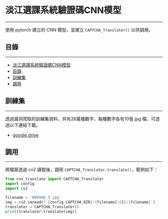 # 淡江選課系統驗證碼CNN模型
---
使用 pytorch 建立的 CNN 模型，並建立 `CAPTCHA_Translater()` 以供調用。

## 目錄
---
- [淡江選課系統驗證碼CNN模型](#-淡江選課系統驗證碼cnn模型)
- [目錄](#-目錄)
- [訓練集](#-訓練集)
- [調用](#-調用)

## 訓練集
---
透過漏洞爬取的訓練集資料，共有26萬種數字，每種數字各有10張 jpg 檔，可透過以下連結下載。
+ [google drive](https://drive.google.com/file/d/1gWEezXfMkhXcuvxYKLczQIQfeyOe8t6l/view?usp=sharing)


## 調用
---
將檔案透過 cv2 讀取後，調用 `CAPTCHA_Translater.translate()`，範例如下：
```python
from cnn_translate import CAPTCHA_Translater
import config
import cv2

filename = '000998_3.jpg'
img = cv2.imread(f'{config.CAPTCHA_DIR}/{filename[:6]}/{filename}')
translater = CAPTCHA_Translater()
print(translater.translate(img))

```